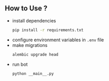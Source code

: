 ## How to Use ?
- install dependencies
    ```bash
    pip install -r requirements.txt
    ```  
- configure environment variables in `.env` file
- make migrations
    ```bash
    alembic upgrade head
    ```
- run bot
    ```bash
    python __main__.py
    ```